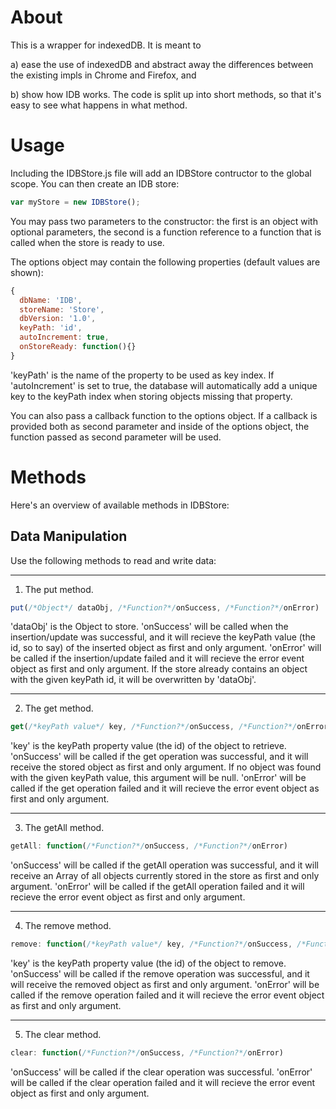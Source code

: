 About
=====

This is a wrapper for indexedDB. It is meant to

a) ease the use of indexedDB and abstract away the differences between the 
existing impls in Chrome and Firefox, and

b) show how IDB works. The code is split up into short methods, so that it's
easy to see what happens in what method.

Usage
=====

Including the IDBStore.js file will add an IDBStore contructor to the global scope. 
You can then create an IDB store:

```javascript
var myStore = new IDBStore();
```

You may pass two parameters to the constructor: the first is an object with optional parameters,
the second is a function reference to a function that is called when the store is ready to use.

The options object may contain the following properties (default values are shown):

```javascript
{
  dbName: 'IDB',
  storeName: 'Store',
  dbVersion: '1.0',
  keyPath: 'id',
  autoIncrement: true,
  onStoreReady: function(){}
}
```

'keyPath' is the name of the property to be used as key index. If 'autoIncrement' is set to true, 
the database will automatically add a unique key to the keyPath index when storing objects missing 
that property.

You can also pass a callback function to the options object. If a callback is provided both as second 
parameter and inside of the options object, the function passed as second parameter will be used.

Methods
=======

Here's an overview of available methods in IDBStore:

Data Manipulation
-----------------

Use the following methods to read and write data:

___

1) The put method.


```javascript
put(/*Object*/ dataObj, /*Function?*/onSuccess, /*Function?*/onError)
```

'dataObj' is the Object to store. 'onSuccess' will be called when the insertion/update was successful, 
and it will recieve the keyPath value (the id, so to say) of the inserted object as first and only 
argument. 'onError' will be called if the insertion/update failed and it will recieve the error event 
object as first and only argument. If the store already contains an object with the given keyPath id,
it will be overwritten by 'dataObj'.

___

2) The get method.

```javascript
get(/*keyPath value*/ key, /*Function?*/onSuccess, /*Function?*/onError)
```

'key' is the keyPath property value (the id) of the object to retrieve. 'onSuccess' will be called if
the get operation was successful, and it will receive the stored object as first and only argument. If
no object was found with the given keyPath value, this argument will be null. 'onError' will be called
if the get operation failed and it will recieve the error event object as first and only argument.

___

3) The getAll method.

```javascript
getAll: function(/*Function?*/onSuccess, /*Function?*/onError)
```

'onSuccess' will be called if the getAll operation was successful, and it will receive an Array of
all objects currently stored in the store as first and only argument. 'onError' will be called if 
the getAll operation failed and it will recieve the error event object as first and only argument.

___

4) The remove method.

```javascript
remove: function(/*keyPath value*/ key, /*Function?*/onSuccess, /*Function?*/onError)
```

'key' is the keyPath property value (the id) of the object to remove. 'onSuccess' will be called if
the remove operation was successful, and it will receive the removed object as first and only argument.
'onError' will be called if the remove operation failed and it will recieve the error event object as first 
and only argument.

___

5) The clear method.

```javascript
clear: function(/*Function?*/onSuccess, /*Function?*/onError)
```

'onSuccess' will be called if the clear operation was successful. 'onError' will be called if the clear 
operation failed and it will recieve the error event object as first and only argument.

